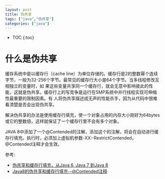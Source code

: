 ```yaml
---
layout: post
title: 伪共享
tags: ["java","伪共享"]
categories: ["java"]
---
```

* TOC
{:toc}

# 什么是伪共享
缓存系统中是以缓存行（cache line）为单位存储的。缓存行是2的整数幂个连续字节，一般为32-256个字节。最常见的缓存行大小是64个字节。当多线程修改互相独立的变量时，如 果这些变量共享同一个缓存行，就会无意中影响彼此的性能，这就是伪共享。缓存行上的写竞争是运行在SMP系统中并行线程实现可伸缩性最重要的限制因素。有 人将伪共享描述成无声的性能杀手，因为从代码中很难看清楚是否会出现伪共享。

解决伪共享的办法是使用缓存行填充，使一个对象占用的内存大小刚好为64bytes或它的整数倍，这样就保证了一个缓存行里不会有多个对象。

JAVA 8中添加了一个@Contended的注解，添加这个的注解，将会在自动进行缓存行填充。执行时，必须加上虚拟机参数-XX:-RestrictContended，@Contended注释才会生效。


参考:
- [伪共享和缓存行填充，从Java 6, Java 7 到Java 8](http://www.cnblogs.com/Binhua-Liu/p/5620339.html)
- [Java8的伪共享和缓存行填充--@Contended注释](https://www.cnblogs.com/Binhua-Liu/p/5623089.html)
